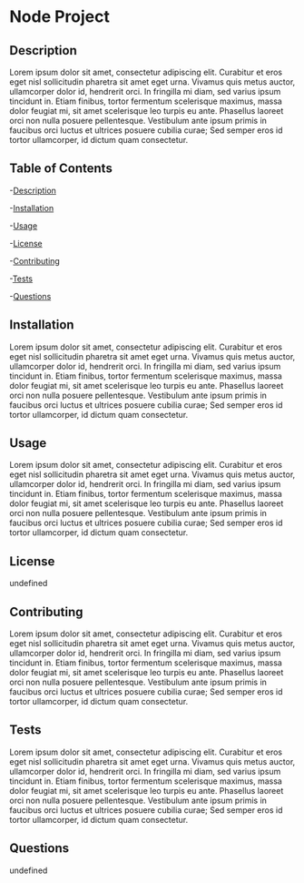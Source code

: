 # Node Project

## Description
Lorem ipsum dolor sit amet, consectetur adipiscing elit. Curabitur et eros eget nisl sollicitudin pharetra sit amet eget urna. Vivamus quis metus auctor, ullamcorper dolor id, hendrerit orci. In fringilla mi diam, sed varius ipsum tincidunt in. Etiam finibus, tortor fermentum scelerisque maximus, massa dolor feugiat mi, sit amet scelerisque leo turpis eu ante. Phasellus laoreet orci non nulla posuere pellentesque. Vestibulum ante ipsum primis in faucibus orci luctus et ultrices posuere cubilia curae; Sed semper eros id tortor ullamcorper, id dictum quam consectetur.

## Table of Contents
-[Description](#description)

-[Installation](#installation)

-[Usage](#usage)

-[License](#license)

-[Contributing](#contributing)

-[Tests](#tests)

-[Questions](#questions)

## Installation
Lorem ipsum dolor sit amet, consectetur adipiscing elit. Curabitur et eros eget nisl sollicitudin pharetra sit amet eget urna. Vivamus quis metus auctor, ullamcorper dolor id, hendrerit orci. In fringilla mi diam, sed varius ipsum tincidunt in. Etiam finibus, tortor fermentum scelerisque maximus, massa dolor feugiat mi, sit amet scelerisque leo turpis eu ante. Phasellus laoreet orci non nulla posuere pellentesque. Vestibulum ante ipsum primis in faucibus orci luctus et ultrices posuere cubilia curae; Sed semper eros id tortor ullamcorper, id dictum quam consectetur.

## Usage
Lorem ipsum dolor sit amet, consectetur adipiscing elit. Curabitur et eros eget nisl sollicitudin pharetra sit amet eget urna. Vivamus quis metus auctor, ullamcorper dolor id, hendrerit orci. In fringilla mi diam, sed varius ipsum tincidunt in. Etiam finibus, tortor fermentum scelerisque maximus, massa dolor feugiat mi, sit amet scelerisque leo turpis eu ante. Phasellus laoreet orci non nulla posuere pellentesque. Vestibulum ante ipsum primis in faucibus orci luctus et ultrices posuere cubilia curae; Sed semper eros id tortor ullamcorper, id dictum quam consectetur.

## License
undefined

## Contributing
Lorem ipsum dolor sit amet, consectetur adipiscing elit. Curabitur et eros eget nisl sollicitudin pharetra sit amet eget urna. Vivamus quis metus auctor, ullamcorper dolor id, hendrerit orci. In fringilla mi diam, sed varius ipsum tincidunt in. Etiam finibus, tortor fermentum scelerisque maximus, massa dolor feugiat mi, sit amet scelerisque leo turpis eu ante. Phasellus laoreet orci non nulla posuere pellentesque. Vestibulum ante ipsum primis in faucibus orci luctus et ultrices posuere cubilia curae; Sed semper eros id tortor ullamcorper, id dictum quam consectetur.

## Tests
Lorem ipsum dolor sit amet, consectetur adipiscing elit. Curabitur et eros eget nisl sollicitudin pharetra sit amet eget urna. Vivamus quis metus auctor, ullamcorper dolor id, hendrerit orci. In fringilla mi diam, sed varius ipsum tincidunt in. Etiam finibus, tortor fermentum scelerisque maximus, massa dolor feugiat mi, sit amet scelerisque leo turpis eu ante. Phasellus laoreet orci non nulla posuere pellentesque. Vestibulum ante ipsum primis in faucibus orci luctus et ultrices posuere cubilia curae; Sed semper eros id tortor ullamcorper, id dictum quam consectetur.

## Questions
undefined